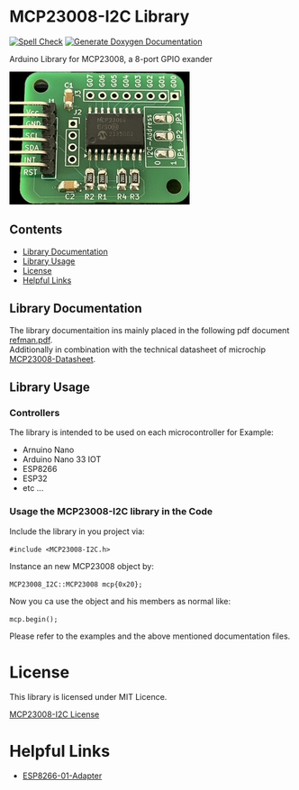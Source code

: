 # MCP23008-I2C Library
[![Spell Check](https://github.com/hasenradball/MCP23008-I2C/actions/workflows/spell_checker.yml/badge.svg)](https://github.com/hasenradball/MCP23008-I2C/actions/workflows/spell_checker.yml)
[![Generate Doxygen Documentation](https://github.com/hasenradball/MCP23008-I2C/actions/workflows/doxygen.yml/badge.svg)](https://github.com/hasenradball/MCP23008-I2C/actions/workflows/doxygen.yml)

Arduino Library for MCP23008, a 8-port GPIO exander 


![MCP23008-Adapter Picture](./docs/MCP23008_adapter.png)


## Contents
* [Library Documentation](#library-documentation)
* [Library Usage](#library-usage)
* [License](#license)
* [Helpful Links](#helpful-links)

## Library Documentation
The library documentaition ins mainly placed in the following pdf document [refman.pdf](./docs/latex/refman.pdf).<br>
Additionally in combination with the technical datasheet of microchip [MCP23008-Datasheet](./docs/MCP23008-Datasheet.pdf).

## Library Usage
### Controllers
The library is intended to be used on each microcontroller for Example:<br>
* Arnuino Nano
* Arduino Nano 33 IOT
* ESP8266
* ESP32
* etc ...

### Usage the MCP23008-I2C library in the Code
Include the library in you project via:

`#include <MCP23008-I2C.h>`

Instance an new MCP23008 object by:

`MCP23008_I2C::MCP23008 mcp{0x20};`

Now you ca use the object and his members as normal like:

`mcp.begin();`


Please refer to the examples and the above mentioned documentation files.

# License
This library is licensed under MIT Licence.

[MCP23008-I2C License](https://github.com/hasenradball/MCP23008-I2C/blob/master/LICENSE)


# Helpful Links
* [ESP8266-01-Adapter](https://esp8266-01-adapter.de)